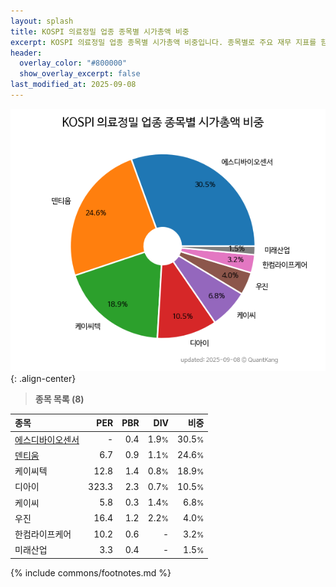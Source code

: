 ```yaml
---
layout: splash
title: KOSPI 의료정밀 업종 종목별 시가총액 비중
excerpt: KOSPI 의료정밀 업종 종목별 시가총액 비중입니다. 종목별로 주요 재무 지표를 함께 표시합니다.
header:
  overlay_color: "#800000"
  show_overlay_excerpt: false
last_modified_at: 2025-09-08
---
```



![KOSPI 의료정밀 업종 종목별 시가총액 비중](/stats/sector/images/kospi_업종_의료정밀_종목.png){: .align-center}


> **종목 목록 (8)**<a id="list"></a>

| **종목** | **PER** | **PBR** | **DIV** | **비중** |
| :------- | ------: | ------: | ------: | -------: |
| [에스디바이오센서](/137310/) | - | 0.4 | 1.9<small>%</small> | 30.5<small>%</small> |
| [덴티움](/145720/) | 6.7 | 0.9 | 1.1<small>%</small> | 24.6<small>%</small> |
| 케이씨텍 | 12.8 | 1.4 | 0.8<small>%</small> | 18.9<small>%</small> |
| 디아이 | 323.3 | 2.3 | 0.7<small>%</small> | 10.5<small>%</small> |
| 케이씨 | 5.8 | 0.3 | 1.4<small>%</small> | 6.8<small>%</small> |
| 우진 | 16.4 | 1.2 | 2.2<small>%</small> | 4.0<small>%</small> |
| 한컴라이프케어 | 10.2 | 0.6 | - | 3.2<small>%</small> |
| 미래산업 | 3.3 | 0.4 | - | 1.5<small>%</small> |

{% include commons/footnotes.md %}